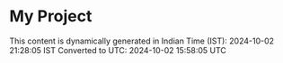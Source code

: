 # My Project

This content is dynamically generated in Indian Time (IST): 2024-10-02 21:28:05 IST
Converted to UTC: 2024-10-02 15:58:05 UTC
